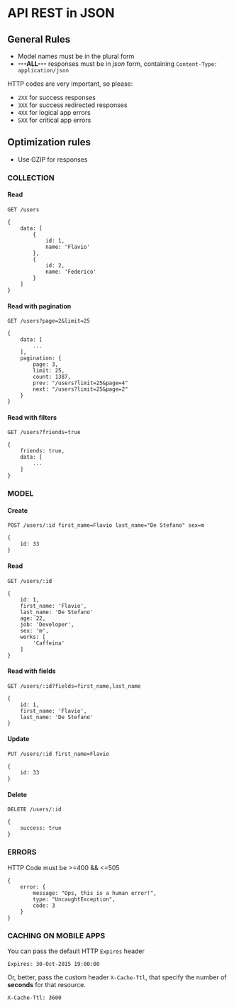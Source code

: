 # API REST in JSON

## General Rules

* Model names must be in the plural form
* **---ALL---** responses must be in *json* form, containing `Content-Type: application/json`

HTTP codes are very important, so please:

* `2XX` for success responses
* `3XX` for success redirected responses
* `4XX` for logical app errors
* `5XX` for critical app errors

## Optimization rules

* Use GZIP for responses


### COLLECTION

#### Read

`GET /users`

```
{
	data: [
		{
			id: 1,
			name: 'Flavio'
		},
		{
			id: 2,
			name: 'Federico'
		}
	]
}
```

#### Read with pagination

`GET /users?page=2&limit=25`

```
{
	data: [
		...
	],
	pagination: {
		page: 3,
		limit: 25,
		count: 1387,
		prev: "/users?limit=25&page=4"
		next: "/users?limit=25&page=2"
	}
}
```

#### Read with filters

`GET /users?friends=true`

```
{
	friends: true,
	data: [
		...
	]
}
```


### MODEL

#### Create

`POST /users/:id first_name=Flavio last_name="De Stefano" sex=m`

```
{
	id: 33
}
```

#### Read

`GET /users/:id`

```
{
	id: 1,
	first_name: 'Flavio',
	last_name: 'De Stefano'
	age: 22,
	job: 'Developer',
	sex: 'm',
	works: [
		'Caffeina'
	]
}
```

#### Read with fields

`GET /users/:id?fields=first_name,last_name`

```
{
	id: 1,
	first_name: 'Flavio',
	last_name: 'De Stefano'
}
```

#### Update

`PUT /users/:id first_name=Flavio`

```
{
	id: 33
}
```

#### Delete

`DELETE /users/:id`

```
{
	success: true
}
```

### ERRORS

HTTP Code must be >=400 && <=505

```
{
	error: {
		message: "Ops, this is a human error!",
		type: "UncaughtException",
		code: 3
	}
}
```

### CACHING ON MOBILE APPS

You can pass the default HTTP `Expires` header

```
Expires: 30-Oct-2015 19:00:00
```

Or, better, pass the custom header `X-Cache-Ttl`, that specify the number of **seconds** for that resource.

```
X-Cache-Ttl: 3600
```




